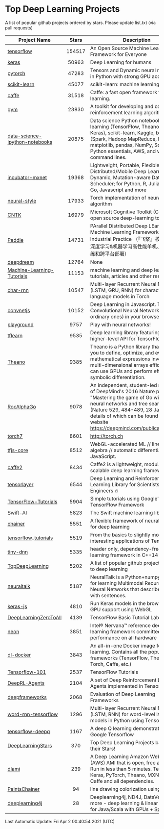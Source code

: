 # Top Deep Learning Projects
A list of popular github projects ordered by stars.
Please update list.txt (via pull requests)

|Project Name| Stars | Description |
| ---------- |:-----:| ----------- |
| [tensorflow](https://github.com/tensorflow/tensorflow) | 154517 | An Open Source Machine Learning Framework for Everyone |
| [keras](https://github.com/keras-team/keras) | 50963 | Deep Learning for humans |
| [pytorch](https://github.com/pytorch/pytorch) | 47283 | Tensors and Dynamic neural networks in Python with strong GPU acceleration |
| [scikit-learn](https://github.com/scikit-learn/scikit-learn) | 45077 | scikit-learn: machine learning in Python |
| [caffe](https://github.com/BVLC/caffe) | 31518 | Caffe: a fast open framework for deep learning. |
| [gym](https://github.com/openai/gym) | 23830 | A toolkit for developing and comparing reinforcement learning algorithms. |
| [data-science-ipython-notebooks](https://github.com/donnemartin/data-science-ipython-notebooks) | 20875 | Data science Python notebooks: Deep learning (TensorFlow, Theano, Caffe, Keras), scikit-learn, Kaggle, big data (Spark, Hadoop MapReduce, HDFS), matplotlib, pandas, NumPy, SciPy, Python essentials, AWS, and various command lines. |
| [incubator-mxnet](https://github.com/apache/incubator-mxnet) | 19368 | Lightweight, Portable, Flexible Distributed/Mobile Deep Learning with Dynamic, Mutation-aware Dataflow Dep Scheduler; for Python, R, Julia, Scala, Go, Javascript and more |
| [neural-style](https://github.com/jcjohnson/neural-style) | 17933 | Torch implementation of neural style algorithm |
| [CNTK](https://github.com/microsoft/CNTK) | 16979 | Microsoft Cognitive Toolkit (CNTK), an open source deep-learning toolkit |
| [Paddle](https://github.com/PaddlePaddle/Paddle) | 14731 | PArallel Distributed Deep LEarning: Machine Learning Framework from Industrial Practice （『飞桨』核心框架，深度学习&机器学习高性能单机、分布式训练和跨平台部署） |
| [deepdream](https://github.com/google/deepdream) | 12764 | None |
| [Machine-Learning-Tutorials](https://github.com/ujjwalkarn/Machine-Learning-Tutorials) | 11153 | machine learning and deep learning tutorials, articles and other resources  |
| [char-rnn](https://github.com/karpathy/char-rnn) | 10547 | Multi-layer Recurrent Neural Networks (LSTM, GRU, RNN) for character-level language models in Torch |
| [convnetjs](https://github.com/karpathy/convnetjs) | 10152 | Deep Learning in Javascript. Train Convolutional Neural Networks (or ordinary ones) in your browser. |
| [playground](https://github.com/tensorflow/playground) | 9757 | Play with neural networks! |
| [tflearn](https://github.com/tflearn/tflearn) | 9535 | Deep learning library featuring a higher-level API for TensorFlow. |
| [Theano](https://github.com/Theano/Theano) | 9385 | Theano is a Python library that allows you to define, optimize, and evaluate mathematical expressions involving multi-dimensional arrays efficiently. It can use GPUs and perform efficient symbolic differentiation. |
| [RocAlphaGo](https://github.com/Rochester-NRT/RocAlphaGo) | 9078 | An independent, student-led replication of DeepMind's 2016 Nature publication, "Mastering the game of Go with deep neural networks and tree search" (Nature 529, 484-489, 28 Jan 2016), details of which can be found on their website https://deepmind.com/publications.html. |
| [torch7](https://github.com/torch/torch7) | 8601 | http://torch.ch |
| [tfjs-core](https://github.com/tensorflow/tfjs-core) | 8512 | WebGL-accelerated ML // linear algebra // automatic differentiation for JavaScript. |
| [caffe2](https://github.com/facebookarchive/caffe2) | 8434 | Caffe2 is a lightweight, modular, and scalable deep learning framework. |
| [tensorlayer](https://github.com/tensorlayer/tensorlayer) | 6544 | Deep Learning and Reinforcement Learning Library for Scientists and Engineers 🔥 |
| [TensorFlow-Tutorials](https://github.com/nlintz/TensorFlow-Tutorials) | 5904 | Simple tutorials using Google's TensorFlow Framework |
| [Swift-AI](https://github.com/Swift-AI/Swift-AI) | 5823 | The Swift machine learning library. |
| [chainer](https://github.com/chainer/chainer) | 5551 | A flexible framework of neural networks for deep learning |
| [tensorflow_tutorials](https://github.com/pkmital/tensorflow_tutorials) | 5519 | From the basics to slightly more interesting applications of Tensorflow |
| [tiny-dnn](https://github.com/tiny-dnn/tiny-dnn) | 5335 | header only, dependency-free deep learning framework in C++14 |
| [TopDeepLearning](https://github.com/aymericdamien/TopDeepLearning) | 5202 | A list of popular github projects related to deep learning |
| [neuraltalk](https://github.com/karpathy/neuraltalk) | 5187 | NeuralTalk is a Python+numpy project for learning Multimodal Recurrent Neural Networks that describe images with sentences. |
| [keras-js](https://github.com/transcranial/keras-js) | 4810 | Run Keras models in the browser, with GPU support using WebGL |
| [DeepLearningZeroToAll](https://github.com/hunkim/DeepLearningZeroToAll) | 4139 | TensorFlow Basic Tutorial Labs |
| [neon](https://github.com/NervanaSystems/neon) | 3851 | Intel® Nervana™ reference deep learning framework committed to best performance on all hardware |
| [dl-docker](https://github.com/floydhub/dl-docker) | 3843 | An all-in-one Docker image for deep learning. Contains all the popular DL frameworks (TensorFlow, Theano, Torch, Caffe, etc.) |
| [Tensorflow-101](https://github.com/sjchoi86/Tensorflow-101) | 2537 | TensorFlow Tutorials |
| [DeepRL-Agents](https://github.com/awjuliani/DeepRL-Agents) | 2104 | A set of Deep Reinforcement Learning Agents implemented in Tensorflow. |
| [deepframeworks](https://github.com/zer0n/deepframeworks) | 2068 | Evaluation of Deep Learning Frameworks |
| [word-rnn-tensorflow](https://github.com/hunkim/word-rnn-tensorflow) | 1296 | Multi-layer Recurrent Neural Networks (LSTM, RNN) for word-level language models in Python using TensorFlow. |
| [tensorflow-deepq](https://github.com/siemanko/tensorflow-deepq) | 1167 | A deep Q learning demonstration using Google Tensorflow |
| [DeepLearningStars](https://github.com/hunkim/DeepLearningStars) | 370 | Top Deep Learning Projects based on their Stars! |
| [dlami](https://github.com/ritchieng/dlami) | 239 | A Deep Learning Amazon Web Service (AWS) AMI that is open, free and works. Run in less than 5 minutes. TensorFlow, Keras, PyTorch, Theano, MXNet, CNTK, Caffe and all dependencies. |
| [PaintsChainer](https://github.com/taizan/PaintsChainer) | 94 | line drawing colorization using chainer |
| [deeplearning4j](https://github.com/deeplearning4j/deeplearning4j) | 28 | Deeplearning4j, ND4J, DataVec and more - deep learning & linear algebra for Java/Scala with GPUs + Spark |

Last Automatic Update: Fri Apr  2 00:40:54 2021 (UTC)
